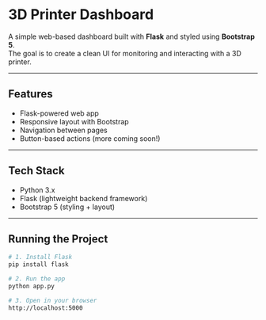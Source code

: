 # 3D Printer Dashboard

A simple web-based dashboard built with **Flask** and styled using **Bootstrap 5**.  
The goal is to create a clean UI for monitoring and interacting with a 3D printer.

---

## Features

- Flask-powered web app
- Responsive layout with Bootstrap
- Navigation between pages
- Button-based actions (more coming soon!)

---

## Tech Stack

- Python 3.x
- Flask (lightweight backend framework)
- Bootstrap 5 (styling + layout)

---

## Running the Project

```bash
# 1. Install Flask
pip install flask

# 2. Run the app
python app.py

# 3. Open in your browser
http://localhost:5000
